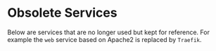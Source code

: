 # Obsolete Services

Below are services that are no longer used but kept for reference.
For example the `web` service based on Apache2 is replaced by `Traefik`.


